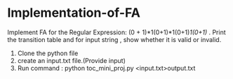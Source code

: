 # Implementation-of-FA
Implement FA for the Regular Expression: (0 + 1)*1(0+1)*1(0+1)*1(0+1)* . Print the transition table and for input string , show whether it is valid or invalid.

1) Clone the python file
2) create an input.txt file.(Provide input)
3) Run command : python toc_mini_proj.py <input.txt>output.txt
